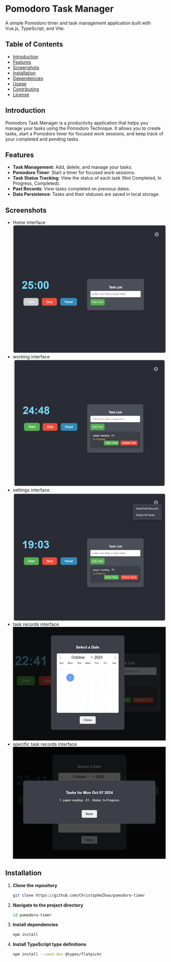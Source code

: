 # Pomodoro Task Manager

A simple Pomodoro timer and task management application built with Vue.js, TypeScript, and Vite.

## Table of Contents

- [Introduction](#introduction)
- [Features](#features)
- [Screenshots](#screenshots)
- [Installation](#installation)
- [Dependencies](#dependencies)
- [Usage](#usage)
- [Contributing](#contributing)
- [License](#license)

## Introduction

Pomodoro Task Manager is a productivity application that helps you manage your tasks using the Pomodoro Technique. It allows you to create tasks, start a Pomodoro timer for focused work sessions, and keep track of your completed and pending tasks.

## Features

- **Task Management**: Add, delete, and manage your tasks.
- **Pomodoro Timer**: Start a timer for focused work sessions.
- **Task Status Tracking**: View the status of each task (Not Completed, In Progress, Completed).
- **Past Records**: View tasks completed on previous dates.
- **Data Persistence**: Tasks and their statuses are saved in local storage.

## Screenshots

<!-- Add screenshots of your application here -->
- Home interface
![alt text](src/assets/image-2.png)
- working interface
![alt text](src/assets/image-3.png)
- settings interface
![alt text](src/assets/image-8.png)
- task records interface
![alt text](src/assets/image-7.png)
- specific task records interface
![alt text](src/assets/image-6.png)

## Installation

1. **Clone the repository**

   ```bash
   git clone https://github.com/ChristopheZhao/pomodoro-timer

2. **Navigate to the project directory**

   ```bash
   cd pomodoro-timer
   ```

3. **Install dependencies**

   ```bash
   npm install
   ```

4. **Install TypeScript type definitions**

   ```bash
   npm install --save-dev @types/flatpickr
   ```
